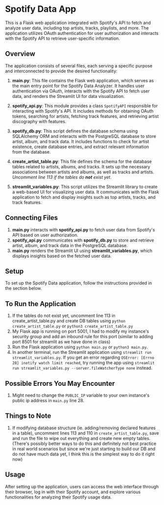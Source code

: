 # Spotify Data App

This is a Flask web application integrated with Spotify's API to fetch and analyze user data, including top artists, tracks, playlists, and more. The application utilizes OAuth authentication for user authorization and interacts with the Spotify API to retrieve user-specific information.

## Overview

The application consists of several files, each serving a specific purpose and interconnected to provide the desired functionality:

1. **main.py**: This file contains the Flask web application, which serves as the main entry point for the Spotify Data Analyzer. It handles user authentication via OAuth, interacts with the Spotify API to fetch user data, and renders the Streamlit UI for data visualization.

2. **spotify_api.py**: This module provides a class `SpotifyAPI` responsible for interacting with Spotify's API. It includes methods for obtaining OAuth tokens, searching for artists, fetching track features, and retrieving artist discography with features.

3. **spotify_db.py**: This script defines the database schema using SQLAlchemy ORM and interacts with the PostgreSQL database to store artist, album, and track data. It includes functions to check for artist existence, create database entries, and extract relevant information from the database.

4. **create_artist_table.py**: This file defines the schema for the database tables related to artists, albums, and tracks. It sets up the necessary associations between artists and albums, as well as tracks and artists. *Uncomment line 113 if the tables do **not** exist yet*.

5. **streamlit_variables.py**: This script utilizes the Streamlit library to create a web-based UI for visualizing user data. It communicates with the Flask application to fetch and display insights such as top artists, tracks, and track features.

## Connecting Files

1. **main.py** interacts with **spotify_api.py** to fetch user data from Spotify's API based on user authorization.
2. **spotify_api.py** communicates with **spotify_db.py** to store and retrieve artist, album, and track data in the PostgreSQL database.
3. **main.py** renders the Streamlit UI using **streamlit_variables.py**, which displays insights based on the fetched user data.

## Setup

To set up the Spotify Data application, follow the instructions provided in the section below.

## To Run the Application

1. If the tables do not exist yet, uncomment line 113 in create_artist_table.py and create DB tables using `python create_artist_table.py` or `python3 create_artist_table.py`
2. My Flask app is running on port 5001, I had to modify my instance's security group and add an inbound rule for this port (similar to adding port 8501 for streamlit as we have done in class)
3. Run the Flask application using `python main.py` or `python3 main.py`.
4. In another terminal, run the Streamlit application using `streamlit run streamlit_variables.py`. If you get an error regarding `OSError: [Errno 28] inotify watch limit reached`, try running the app using `streamlit run streamlit_variables.py --server.fileWatcherType none` instead.

## Possible Errors You May Encounter

1. Might need to change the `PUBLIC_IP` variable to your own instance's public ip address in `main.py` line 28.

## Things to Note

1. If modifying database structure (ie. adding/removing declared features in a table), uncomment lines 113 and 110 in `create_artist_table.py`, save and run the file to wipe out everything and create new empty tables. (There's possibly better ways to do this and definitely not best practice in real world scenarios but since we're just starting to build our DB and do not have much data yet, I think this is the simplest way to do it right now)

## Usage

After setting up the application, users can access the web interface through their browser, log in with their Spotify account, and explore various functionalities for analyzing their Spotify usage data.



